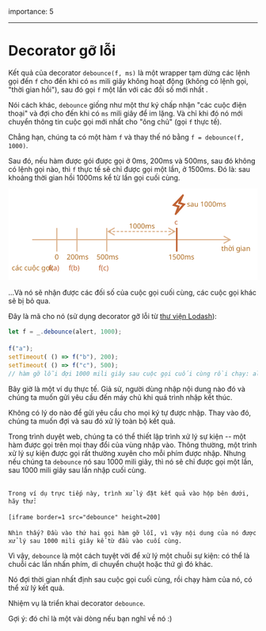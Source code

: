 importance: 5

---

# Decorator gỡ lỗi

Kết quả của decorator `debounce(f, ms)` là một wrapper tạm dừng các lệnh gọi đến `f` cho đến khi có `ms` mili giây không hoạt động (không có lệnh gọi, "thời gian hồi"), sau đó gọi `f` một lần với các đối số mới nhất .

Nói cách khác, `debounce` giống như một thư ký chấp nhận "các cuộc điện thoại" và đợi cho đến khi có `ms` mili giây để im lặng. Và chỉ khi đó nó mới chuyển thông tin cuộc gọi mới nhất cho "ông chủ" (gọi `f` thực tế).

Chẳng hạn, chúng ta có một hàm `f` và thay thế nó bằng `f = debounce(f, 1000)`.

Sau đó, nếu hàm được gói được gọi ở 0ms, 200ms và 500ms, sau đó không có lệnh gọi nào, thì `f` thực tế sẽ chỉ được gọi một lần, ở 1500ms. Đó là: sau khoảng thời gian hồi 1000ms kể từ lần gọi cuối cùng.

![](debounce.svg)

...Và nó sẽ nhận được các đối số của cuộc gọi cuối cùng, các cuộc gọi khác sẽ bị bỏ qua.

Đây là mã cho nó (sử dụng decorator gỡ lỗi từ [thư viện Lodash](https://lodash.com/docs/4.17.15#debounce)):

```js
let f = _.debounce(alert, 1000);

f("a");
setTimeout( () => f("b"), 200);
setTimeout( () => f("c"), 500);
// hàm gỡ lỗi đợi 1000 mili giây sau cuộc gọi cuối cùng rồi chạy: alert("c")
```

Bây giờ là một ví dụ thực tế. Giả sử, người dùng nhập nội dung nào đó và chúng ta muốn gửi yêu cầu đến máy chủ khi quá trình nhập kết thúc.

Không có lý do nào để gửi yêu cầu cho mọi ký tự được nhập. Thay vào đó, chúng ta muốn đợi và sau đó xử lý toàn bộ kết quả.

Trong trình duyệt web, chúng ta có thể thiết lập trình xử lý sự kiện -- một hàm được gọi trên mọi thay đổi của vùng nhập vào. Thông thường, một trình xử lý sự kiện được gọi rất thường xuyên cho mỗi phím được nhập. Nhưng nếu chúng ta `debounce` nó sau 1000 mili giây, thì nó sẽ chỉ được gọi một lần, sau 1000 mili giây sau lần nhập cuối cùng.

```online

Trong ví dụ trực tiếp này, trình xử lý đặt kết quả vào hộp bên dưới, hãy thử:

[iframe border=1 src="debounce" height=200]

Nhìn thấy? Đầu vào thứ hai gọi hàm gỡ lỗi, vì vậy nội dung của nó được xử lý sau 1000 mili giây kể từ đầu vào cuối cùng.
```

Vì vậy, `debounce` là một cách tuyệt vời để xử lý một chuỗi sự kiện: có thể là chuỗi các lần nhấn phím, di chuyển chuột hoặc thứ gì đó khác.

Nó đợi thời gian nhất định sau cuộc gọi cuối cùng, rồi chạy hàm của nó, có thể xử lý kết quả.

Nhiệm vụ là triển khai decorator `debounce`.

Gợi ý: đó chỉ là một vài dòng nếu bạn nghĩ về nó :)
